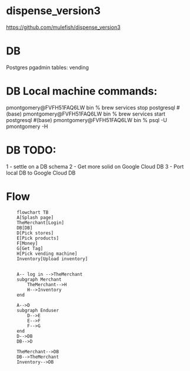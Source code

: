 # dispense_version3
https://github.com/mulefish/dispense_version3

# DB 
Postgres
pgadmin
tables: 
vending 

# DB Local machine commands: 
pmontgomery@FVFH51FAQ6LW bin % brew services stop postgresql
#(base) pmontgomery@FVFH51FAQ6LW bin % brew services start postgresql
#(base) pmontgomery@FVFH51FAQ6LW bin % psql -U pmontgomery -H

# DB TODO: 
1 - settle on a DB schema 
2 - Get more solid on Google Cloud DB 
3 - Port local DB to Google Cloud DB 

# Flow

```mermaid
    flowchart TB
    A[Splash page]
    TheMerchant[Login]
    DB[DB]
    D[Pick stores]
    E[Pick products]
    F[Money]
    G[Get Tag]
    H[Pick vending machine]
    Inventory[Upload inventory]


    A-- log in -->TheMerchant
    subgraph Merchant
        TheMerchant-->H
        H-->Inventory
    end
    
    A-->D
    subgraph Enduser
        D-->E
        E-->F
        F-->G
    end
    D-->DB
    DB-->D

    TheMerchant-->DB
    DB-->TheMerchant
    Inventory-->DB

```
